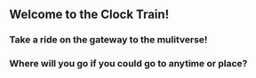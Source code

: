 
<h2>Welcome to the Clock Train!</h2>
<h3>Take a ride on the gateway to the mulitverse!</h3>
<h3>Where will you go if you could go to anytime or place?</h3>
